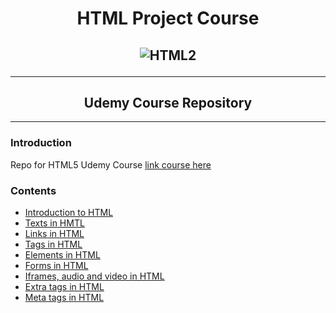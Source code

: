<h1 align="center">HTML Project Course</h1>
<h2 align="center">

![HTML2](https://i.imgur.com/0WVfHPq.png)

***
</h2>
<h2 align="center">Udemy Course Repository</h2>

***

### Introduction
Repo for HTML5 Udemy Course 
[link course here](https://www.udemy.com/course/curso-html5-completo/)


### Contents

- [Introduction to HTML](https://github.com/FacundoPellejero/HTML5-Course/tree/main/Introduction%20to%20HTML)
- [Texts in HMTL](https://github.com/FacundoPellejero/HTML5-Course/tree/main/Texts%20in%20HTML)
- [Links in HTML]()
- [Tags in HTML]()
- [Elements in HTML]()
- [Forms in HTML]()
- [Iframes, audio and video in HTML]()
- [Extra tags in HTML]()
- [Meta tags in HTML]()

